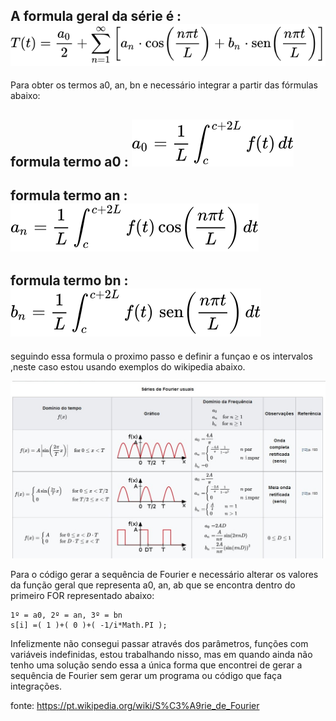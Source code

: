 ## A formula geral da série é :   ![Alt text](https://github.com/paulo-sergio45/DEV-WEB-I/blob/master/atv-6-Fourier/formulagera.svg?raw=true "")


Para obter os termos a0, an, bn e necessário integrar a partir das fórmulas abaixo:



## formula termo a0 :     ![Alt text](https://github.com/paulo-sergio45/DEV-WEB-I/blob/master/atv-6-Fourier/formulaa0.svg?raw=true "")

## formula termo an :      ![Alt text](https://github.com/paulo-sergio45/DEV-WEB-I/blob/master/atv-6-Fourier/formulaan.svg?raw=true "")

## formula termo bn :     ![Alt text](https://github.com/paulo-sergio45/DEV-WEB-I/blob/master/atv-6-Fourier/formulabn.svg?raw=true "")

seguindo essa formula o proximo passo e definir a funçao e os intervalos ,neste caso estou usando exemplos do wikipedia abaixo.

 ![Alt text](https://github.com/paulo-sergio45/DEV-WEB-I/blob/master/atv-6-Fourier/SharedScreenshot.jpg?raw=true "")

Para o código gerar a sequência de Fourier e necessário alterar os valores da função geral que representa a0, an, ab que se encontra dentro do primeiro FOR representado abaixo:

```
1º = a0, 2º = an, 3º = bn
s[i] =( 1 )+( 0 )+( -1/i*Math.PI );
```

Infelizmente não consegui passar através dos parâmetros, funções com variáveis indefinidas, estou trabalhando nisso, mas em quando ainda não tenho uma solução sendo essa a única forma que encontrei de gerar a sequência de Fourier sem gerar um programa ou código que faça integrações.

fonte: https://pt.wikipedia.org/wiki/S%C3%A9rie_de_Fourier
